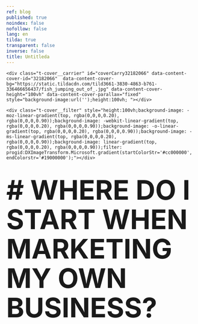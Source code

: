 ```yaml
---
ref: blog
published: true
noindex: false
nofollow: false
lang: en
tilda: true
transparent: false
inverse: false
title: Untitleda
---
```

<link rel="stylesheet" href="http://tilda.ws/css/tilda-grid-3.0.min.css" rel="stylesheet" media="screen">
<link rel="stylesheet" href="http://tilda.ws/project56887/tilda-blocks-2.12.css" rel="stylesheet" media="screen">
<link rel="stylesheet" href="http://tilda.ws/css/tilda-animation-1.0.min.css" rel="stylesheet" media="screen">
<link rel="stylesheet" href="http://tilda.ws/css/tilda-slds-1.4.min.css" rel="stylesheet" media="screen">
<link rel="stylesheet" href="http://tilda.ws/css/tilda-zoom-2.0.min.css" rel="stylesheet" media="screen">
<link rel="stylesheet" href="http://tilda.ws/css/tilda-popup-1.1.min.css" rel="stylesheet" media="screen">

<script src="http://tilda.ws/js/jquery-1.10.2.min.js"></script>
<script src="http://tilda.ws/js/tilda-scripts-2.8.min.js"></script>
<script src="http://tilda.ws/project56887/tilda-blocks-2.7.js"></script>
<script src="http://tilda.ws/js/tilda-animation-1.0.min.js"></script>
<script src="http://tilda.ws/js/tilda-slds-1.4.min.js"></script>
<script src="http://tilda.ws/js/hammer.min.js"></script>
<script src="http://tilda.ws/js/tilda-zoom-2.0.min.js"></script>
<script src="http://tilda.ws/js/tilda-forms-1.0.min.js"></script>
<script src="http://tilda.ws/js/lazyload-1.3.min.js"></script>

<!--allrecords-->
<div id="allrecords" class="t-records" data-hook="blocks-collection-content-node" data-tilda-project-id="56887" data-tilda-page-id="1586638"  data-tilda-formskey="3456bc1d42b6e0b4ba4a29862ed779d7"  >

<div id="rec32182066" class="r t-rec" style=" " data-animationappear="off" data-record-type="274"   >
<!-- t255 -->
<!-- cover -->
	




<div class="t-cover" id="recorddiv32182066" bgimgfield="img" style="height:100vh; background-image:url('https://static.tildacdn.com/tild3661-3830-4863-b761-336466656437/-/resize/20x/fish_jumping_out_of_.jpg');" >

	<div class="t-cover__carrier" id="coverCarry32182066" data-content-cover-id="32182066"  data-content-cover-bg="https://static.tildacdn.com/tild3661-3830-4863-b761-336466656437/fish_jumping_out_of_.jpg" data-content-cover-height="100vh" data-content-cover-parallax="fixed"        style="background-image:url('');height:100vh; "></div>
      
    <div class="t-cover__filter" style="height:100vh;background-image: -moz-linear-gradient(top, rgba(0,0,0,0.20), rgba(0,0,0,0.90));background-image: -webkit-linear-gradient(top, rgba(0,0,0,0.20), rgba(0,0,0,0.90));background-image: -o-linear-gradient(top, rgba(0,0,0,0.20), rgba(0,0,0,0.90));background-image: -ms-linear-gradient(top, rgba(0,0,0,0.20), rgba(0,0,0,0.90));background-image: linear-gradient(top, rgba(0,0,0,0.20), rgba(0,0,0,0.90));filter: progid:DXImageTransform.Microsoft.gradient(startColorStr='#cc000000', endColorstr='#19000000');"></div>
  <div class="t255">
  <div class="t-container">
    <div class="t-width t-width_10 t255__mainblock">
        <div class="t-cover__wrapper t-valign_middle" style="height:100vh;"> 
          <div class="t255__wrapper" data-hook-content="covercontent">
                        <h1 class="t255__title t-title t-title_sm t-uppercase t-animate" data-animate-style="fadeinup" data-animate-group="yes" data-animate-order="1" style="text-transform:uppercase;" field="title"><div style="font-size:72px;line-height:78px;" data-customstyle="yes"># <strong>Where do I start when marketing my own business?</strong> <br /></div></h1>            <span class="space"></span>
          </div>
        </div>
        <div class="t255__userblock">
          <div class="t255__userblock-img t-bgimg t-animate" data-animate-style="fadeinup" data-animate-group="yes" data-animate-order="3" data-animate-delay="0.3" imgfield="img2" data-original="https://static.tildacdn.com/tild3637-3132-4230-b638-653137316461/Leo_profile.png" style="background-image: url('https://static.tildacdn.com/tild3637-3132-4230-b638-653137316461/-/resize/20x/Leo_profile.png');"></div>          <div class="t255__userblock-descr t-descr t-descr_xxs t-animate" data-animate-style="fadeinup" data-animate-group="yes" data-animate-order="4" data-animate-delay="0.3" field="title2">By <strong>Leo Gamayunov</strong><strong><br />President / COO at TTBA Group</strong><strong></strong></div>          <div class="t255__userblock-date t-descr t-descr_xxs t-animate" data-animate-style="fadeinup" data-animate-group="yes" data-animate-order="5" data-animate-delay="0.3" field="descr2">on October 25, 2017</div>        </div>
    </div>
  </div>
  </div>
  

</div>
    
</div>


<div id="rec32182068" class="r t-rec t-rec_pt_0 t-rec_pb_0" style="padding-top:0px;padding-bottom:0px; " data-animationappear="off" data-record-type="449"   >

<!-- T381 -->
<div id="nav32182068marker"></div>
<div id="nav32182068" class="t449   " data-navmarker="nav32182068marker" data-appearoffset="" data-hideoffset="">
    <div class="t449__wrapper ">
      <script type="text/javascript" src="//yastatic.net/share2/share.js" charset="utf-8"></script>
      <div class="t449__share_buttons ya-share2" data-direction="vertical" data-yashareL10n="en" data-services="facebook,twitter"></div>         
    </div>
</div>

</div>


<div id="rec32182070" class="r t-rec t-rec_pt_75 t-rec_pb_60" style="padding-top:75px;padding-bottom:60px;background-color:#ededed; "  data-record-type="127"   data-bg-color="#ededed">
<!-- T119 -->
<div class="t119">
	<div class="t-container ">
	  	<div class="t-col t-col_8 t-prefix_2">
			<div class="t119__preface t-descr t-opacity_70" style="opacity:0.70;" field="text"><div style="font-size:20px;text-align:left;" data-customstyle="yes"><strong></strong>Starting a business is never an easy task. Sooner or later, all business owners ask themselves the same question: <em>How do I make sales?</em> <br /><br />Of course, the first word that comes to mind is (drumroll)… Marketing. Unfortunately, the word marketing can be somewhat vague. <br /></div></div>
		</div>
	</div>
</div>
</div>


<div id="rec32182076" class="r t-rec t-rec_pt_0 t-rec_pb_15" style="padding-top:0px;padding-bottom:15px; "  data-record-type="223"   >
<!-- T195 -->
<div class="t195">
  <div class="t-container">
                
      <div class="t-col t-col_4 t-prefix_2">
        <div class="t195__text t-text t-text_md t-animate" data-animate-style="fadeinleft" data-animate-group="yes" data-animate-order="1" field="text"><div style="font-size:18px;" data-customstyle="yes"><br /><br />Today, business owners are faced with millions of different instruments and avenues for marketing. <br />   Between social media, search engine optimization, Google Adwords, retargeting, and email marketing, the prospect can become daunting. It can be hard to understand where each piece of the puzzle fits, and more importantly, when to place each piece.<br /><br />With marketing, it's easy to get lost in the noise.<br /><br />At TTBA Group, we believe the key to maximizing your ROI is structuring your marketing budget. Here's how we break down the process for our clients:<br /><strong style=""><br />1. Aim<br />2. Reach<br />3. Acquire<br />4. Warm<br />5. Sell</strong> <br /></div></div>
      </div>
          <div class="t-col t-col_4  t195__imgsection" itemscope itemtype="http://schema.org/ImageObject"><meta itemprop="image" content="https://static.tildacdn.com/tild3135-6533-4335-b831-303034353337/funnel_ttba01.png">        <img class="t195__img t-img t-animate" data-animate-style="fadeinright" data-animate-group="yes" data-animate-order="2" data-animate-delay="0.5" data-tu-max-width="1200" data-tu-max-height="1200" src="https://static.tildacdn.com/tild3135-6533-4335-b831-303034353337/-/empty/funnel_ttba01.png" data-original="https://static.tildacdn.com/tild3135-6533-4335-b831-303034353337/funnel_ttba01.png" imgfield="img"   /><br />        <div class="t195__sectitle t-descr" field="imgtitle" itemprop="name"></div>
        <div class="t195__secdescr t-descr" field="imgdescr" itemprop="description"></div>
      </div>
      </div>
</div>
</div>


<div id="rec32300352" class="r t-rec t-rec_pt_0 t-rec_pb_30" style="padding-top:0px;padding-bottom:30px; "  data-record-type="30"   >
<!-- T015 -->
<div class="t015">
  <div class="t-container t-align_center">
    <div class="t-col t-col_10 t-prefix_1">
            <div class="t015__title t-title t-title_lg" field="title" style="">Example: <br /></div>      <div class="t015__descr t-descr t-descr_xl" field="descr" style="">Let's explore this model. <br /> <br />Say you have a dentistry practice and you want to increase your sales. To boost traffic, you spend $1000 on Google AdWords for $10 per click. Your campaign directs one hundred potential customers to your website, and one converts into a purchase of services. <br /> <br />While this is a "successful" campaign, your profit margin on the job is only $700. What do you do now? <strong>Our funnel model can guide you to triple your profit margins: </strong><br /></div>    </div>
  </div>
</div>
</div>


<div id="rec32300336" class="r t-rec t-rec_pt_30 t-rec_pb_15" style="padding-top:30px;padding-bottom:15px; " data-animationappear="off" data-record-type="664"   >

<!-- T664-->
<div class="t664">
  <div class="t-container">
                            <div class="t664__col t-col t-col_8 t-prefix_2" >
        <div class="t664__wrapper" style=" border: 1px solid #eee;" itemscope itemtype="http://schema.org/Question">
          <div class="t664__question" >
            <div class="t664__question-name t-text t-text_sm" field="li_title__1480611048442" style=" " itemprop="name"><div style="color:#090909;" data-customstyle="yes"><strong>AIM:</strong></div></div>            <div class="t664__question-text t-text t-text_sm" field="li_text__1480611048442" style="" itemprop="text"><div style="color:#090909;" data-customstyle="yes"><strong>Be smart when choosing your audience. </strong><br /></div></div>          </div>
          <div class="t664__answer" itemprop="acceptedAnswer" itemscope itemtype="http://schema.org/Answer">
            <div class="t664__answer-name t-text t-text_sm" field="li_title2__1480611048442" style=" " itemprop="name">.</div>            <div class="t664__question-text t-text t-text_sm" field="li_text2__1480611048442" style=" " itemprop="text">Understand your potential customer. What are their key deciding factors when making a purchase? What's the first thing they do when they start searching for your product or service? <br /> <br />Design your campaign based on the buyer persona. Don't attempt to successfully hit everyone with the same message or approach approach. <br /></div>          </div>
        </div> 
      </div>
                              <div class="t664__col t-col t-col_8 t-prefix_2" >
        <div class="t664__wrapper" style=" border: 1px solid #eee;" itemscope itemtype="http://schema.org/Question">
          <div class="t664__question" >
            <div class="t664__question-name t-text t-text_sm" field="li_title__1480611044356" style=" " itemprop="name"><div style="color:#090909;" data-customstyle="yes"><strong>REACH: </strong><br /></div></div>            <div class="t664__question-text t-text t-text_sm" field="li_text__1480611044356" style="" itemprop="text"><div style="color:#090909;" data-customstyle="yes"><strong>Use the appropriate channels to reach specific demographics.</strong></div></div>          </div>
          <div class="t664__answer" itemprop="acceptedAnswer" itemscope itemtype="http://schema.org/Answer">
            <div class="t664__answer-name t-text t-text_sm" field="li_title2__1480611044356" style=" " itemprop="name">.</div>            <div class="t664__question-text t-text t-text_sm" field="li_text2__1480611044356" style=" " itemprop="text">For targeted marketing, we use Google AdWords, because most potential patients will search for a dentist using Google. <br /> <br />Understand what your patients are looking for, and design appealing ads that answer their questions in order to get the best click-through rate. <br /> <br />Select keywords that have cheaper costs-per-click (CPC). <br /> Confirm that your ad relevance score is 7+ to save on the CPC. <br /> Make sure your clicks are at $8.00 by targeting your key groups only on weekends, for example. In this case, you would have 125 clicks at $8.00. <br /></div>          </div>
        </div> 
      </div>
            </div>
</div>
</div>


<div id="rec32300648" class="r t-rec t-rec_pt_15 t-rec_pb_15" style="padding-top:15px;padding-bottom:15px; " data-animationappear="off" data-record-type="664"   >

<!-- T664-->
<div class="t664">
  <div class="t-container">
                            <div class="t664__col t-col t-col_8 t-prefix_2" >
        <div class="t664__wrapper" style=" border: 1px solid #eee;" itemscope itemtype="http://schema.org/Question">
          <div class="t664__question" >
            <div class="t664__question-name t-text t-text_sm" field="li_title__1480611048442" style=" " itemprop="name"><div style="color:#090909;" data-customstyle="yes"><strong>AQUIRE:</strong></div></div>            <div class="t664__question-text t-text t-text_sm" field="li_text__1480611048442" style="" itemprop="text"><div style="color:#090909;" data-customstyle="yes"><strong>Obtain your leads by various methods (phone number, email address, or retargeting cookie, to name a few). </strong><br /></div></div>          </div>
          <div class="t664__answer" itemprop="acceptedAnswer" itemscope itemtype="http://schema.org/Answer">
            <div class="t664__answer-name t-text t-text_sm" field="li_title2__1480611048442" style=" " itemprop="name">.</div>            <div class="t664__question-text t-text t-text_sm" field="li_text2__1480611048442" style=" " itemprop="text">Instead of sending 125 potential patients to your website, send them to an appealing landing page that promotes why they should choose your practice. Try including coupons for teeth whitening (or a complementary inexpensive service). <br /> <br />Collect email addresses and phone numbers in return for coupons and discounts. <br /> <br />Of the 125 potential patients that landed on your page, you're likely to receive thirty leads for individuals seeking teeth whitening services. <br /></div>          </div>
        </div> 
      </div>
                              <div class="t664__col t-col t-col_8 t-prefix_2" >
        <div class="t664__wrapper" style=" border: 1px solid #eee;" itemscope itemtype="http://schema.org/Question">
          <div class="t664__question" >
            <div class="t664__question-name t-text t-text_sm" field="li_title__1480611044356" style=" " itemprop="name"><div style="color:#090909;" data-customstyle="yes"><strong>WARM:</strong><br /></div></div>            <div class="t664__question-text t-text t-text_sm" field="li_text__1480611044356" style="" itemprop="text"><div style="color:#090909;" data-customstyle="yes"><strong>Warm your lead. Don't sell. Instead, educate. <br /></strong></div></div>          </div>
          <div class="t664__answer" itemprop="acceptedAnswer" itemscope itemtype="http://schema.org/Answer">
            <div class="t664__answer-name t-text t-text_sm" field="li_title2__1480611044356" style=" " itemprop="name">.</div>            <div class="t664__question-text t-text t-text_sm" field="li_text2__1480611044356" style=" " itemprop="text">Grow your retargeting audience by installing Facebook pixel on your landing page.<br /> <br /> Use behavior-based retargeting when running your ad campaigns on Facebook, Google, or any other ad services. <br /><br />When using Facebook, segment the visitors that reached your landing page. Highlight your expertise by sharing "knowledge" videos or blog posts. Give them the opportunity to understand your value over the competition. <br /><br /> Your goal is to be memorable enough that they contact you when they need a dentist. <br /><br /> Don't let your leads go cold. Follow up with them in three days and invite them for a discounted service or a free consultation. <br /></div>          </div>
        </div> 
      </div>
            </div>
</div>
</div>


<div id="rec32302116" class="r t-rec t-rec_pt_15 t-rec_pb_60" style="padding-top:15px;padding-bottom:60px; " data-animationappear="off" data-record-type="664"   >

<!-- T664-->
<div class="t664">
  <div class="t-container">
                            <div class="t664__col t-col t-col_8 t-prefix_2" >
        <div class="t664__wrapper" style=" border: 1px solid #eee;" itemscope itemtype="http://schema.org/Question">
          <div class="t664__question" >
            <div class="t664__question-name t-text t-text_sm" field="li_title__1480611048442" style=" " itemprop="name"><div style="color:#090909;" data-customstyle="yes"><strong>SELL:</strong></div></div>            <div class="t664__question-text t-text t-text_sm" field="li_text__1480611048442" style="" itemprop="text"><div style="color:#090909;" data-customstyle="yes"><strong>Convert your leads to sales. </strong><br /></div></div>          </div>
          <div class="t664__answer" itemprop="acceptedAnswer" itemscope itemtype="http://schema.org/Answer">
            <div class="t664__answer-name t-text t-text_sm" field="li_title2__1480611048442" style=" " itemprop="name">.</div>            <div class="t664__question-text t-text t-text_sm" field="li_text2__1480611048442" style=" " itemprop="text">Similar to your previous metrics, you convert one potential client into a paid service. <br /><br /> From your thirty leads, three individuals have agreed to receive discounted services, and three have scheduled appointments for a free consultation. <br /><br /> Of the three consultations, one is converted to a complementary cleaning through in-person upselling. Remember, the complementary services reflect the value of your practice. (Read more about <a href="https://ttbagroup.com/en/the-story-of-a-silly-business-owner/" style="color:#6d5cdb !important;border-bottom-color: #6d5cdb;">why you need to always put your product first.</a>) <br /></div>          </div>
        </div> 
      </div>
            </div>
</div>
</div>


<div id="rec32182082" class="r t-rec t-rec_pt_0 t-rec_pb_0" style="padding-top:0px;padding-bottom:0px; "  data-record-type="179"   >
<!-- cover -->
	




<div class="t-cover" id="recorddiv32182082" bgimgfield="img" style="height:90vh; background-image:url('https://static.tildacdn.com/tild6462-6239-4336-a638-663662653038/-/resize/20x/latestcb201501141402.jpg');" >

	<div class="t-cover__carrier" id="coverCarry32182082" data-content-cover-id="32182082"  data-content-cover-bg="https://static.tildacdn.com/tild6462-6239-4336-a638-663662653038/latestcb201501141402.jpg" data-content-cover-height="90vh" data-content-cover-parallax="fixed"        style="background-image:url('');height:90vh; "></div>
      
    <div class="t-cover__filter" style="height:90vh;background-image: -moz-linear-gradient(top, rgba(0,0,0,0.80), rgba(0,0,0,0.70));background-image: -webkit-linear-gradient(top, rgba(0,0,0,0.80), rgba(0,0,0,0.70));background-image: -o-linear-gradient(top, rgba(0,0,0,0.80), rgba(0,0,0,0.70));background-image: -ms-linear-gradient(top, rgba(0,0,0,0.80), rgba(0,0,0,0.70));background-image: linear-gradient(top, rgba(0,0,0,0.80), rgba(0,0,0,0.70));filter: progid:DXImageTransform.Microsoft.gradient(startColorStr='#33000000', endColorstr='#4c000000');"></div>

<!-- T164 -->
<div class="t164">
	<div class="t-container">
		<div class="t-cover__wrapper t-valign_middle" style="height:90vh;">      
          <div class="t-col t-col_8 t-prefix_2 t-align_left">
            <div data-hook-content="covercontent">
            <div class="t164__wrapper">
	          	          	          <div class="t164__descr t-descr t-descr_xxxl" field="descr"><div style="font-size:42px;" data-customstyle="yes">The results:<br /></div></div>	          <div class="t164__text t-text t-text_md" field="text"><div style="font-size:18px;" data-customstyle="yes">Before you optimized your marketing budget, you converted one sale for a $700 profit. <br /> After using the funnel method, you have tripled your revenue from the same 100 clicks. One sale ($700), three discounted complementary sales ($900 or $300 x 3), and one full complementary sale ($500) has increased your profit margin by 300%. <br /> <br />This example shows how much you can accomplish with your $1000 marketing investment simply by utilizing every channel of the funnel effectively. <br /><br />1. Map your actions accordingly and follow these steps to jumpstart your marketing campaign: <br /><br />2. Build your funnel by considering the bigger picture for your business. <br /> Pick your battle. Analyze and prioritize your marketing goals. (Do you want to obtain leads, focus on awareness, or launch a warming campaign?) <br /><br />3. Convert your goals into measurable campaigns with an action plan. (Integrate a discounted "tripwire" offer on your landing page, as an example.) <br /><br />4. Develop a system to track the success of your campaigns. (A simple yes/no is already useful). <br /></div></div>            </div>
            </div>
          </div>
		</div>
	</div>
</div>

  

</div>
    
</div>


<div id="rec32182084" class="r t-rec t-rec_pt_60 t-rec_pb_15" style="padding-top:60px;padding-bottom:15px;background-color:#ffffff; "  data-record-type="184"   data-bg-color="#ffffff">
<!-- T169 -->
<div class="t169">
  <div class="t-container_100">
    <div class="t-row">
      <div class="t-col_100">
        <div class="t169__text t-title" field="text"><div style="font-size:30px;line-height:40px;text-align:center;color:#444444;" data-customstyle="yes"><span style="font-weight: 300;">I hope you've found this article helpful. I'd love to hear your thoughts and comments.<br />You can always contact me directly at <span style="color: rgb(104, 97, 238);">leo@ttbagroup.com</span>. <br /> <br />Good luck! </span><br /></div></div>
      </div>
    </div>
  </div>
</div>
</div>


<div id="rec32182094" class="r t-rec" style=" " data-animationappear="off" data-record-type="330"   >

<style>
#rec32182094 input::-webkit-input-placeholder {color:#000000; opacity: 0.5;}
#rec32182094 input::-moz-placeholder          {color:#000000; opacity: 0.5;}
#rec32182094 input:-moz-placeholder           {color:#000000; opacity: 0.5;}
#rec32182094 input:-ms-input-placeholder      {color:#000000; opacity: 0.5;}          
#rec32182094 textarea::-webkit-input-placeholder {color:#000000; opacity: 0.5;}
#rec32182094 textarea::-moz-placeholder          {color:#000000; opacity: 0.5;}
#rec32182094 textarea:-moz-placeholder           {color:#000000; opacity: 0.5;}
#rec32182094 textarea:-ms-input-placeholder      {color:#000000; opacity: 0.5;}                    
</style>
<div class="t330">
  <div class="t-popup" data-tooltip-hook="#GrowMyBusiness" >
    <div class="t-popup__close">
      <div class="t-popup__close-wrapper">
      <svg class="t-popup__close-icon" width="23px" height="23px" viewBox="0 0 23 23" version="1.1" xmlns="http://www.w3.org/2000/svg" xmlns:xlink="http://www.w3.org/1999/xlink">
        <g stroke="none" stroke-width="1" fill="#fff" fill-rule="evenodd">
          <rect transform="translate(11.313708, 11.313708) rotate(-45.000000) translate(-11.313708, -11.313708) " x="10.3137085" y="-3.6862915" width="2" height="30"></rect>
          <rect transform="translate(11.313708, 11.313708) rotate(-315.000000) translate(-11.313708, -11.313708) " x="10.3137085" y="-3.6862915" width="2" height="30"></rect>
        </g>
      </svg>
      </div>  
    </div>
    <div class="t-popup__container t-width t-width_6">
        <img class="t330__img t-img" src="https://static.tildacdn.com/tild6632-6531-4531-a564-626639616530/-/empty/ttba_moto.jpg" data-original="https://static.tildacdn.com/tild6632-6531-4531-a564-626639616530/ttba_moto.jpg" imgfield="img" >        <div class="t330__wrapper t-align_center" style=";">
          <div class="t330__title t-title t-title_xxs"><div style="font-size:16px;" data-customstyle="yes"><span style="font-weight: 400;">We always respond in less than 4 hours.<br /><br /></span></div></div>                    <form id="form32182094" name='form32182094' role="form" action='https://forms.tildacdn.com/procces/' method='POST' data-formactiontype="2" data-inputbox=".t330__blockinput"  data-success-url="https://ttbagroup.com/en/request-submitted" class="js-form-proccess " data-tilda-captchakey="">                                        
                                                                  <input type="hidden" name="formservices[]" value="67787a8c45c4f24353fc05cdd55eaa8d" class="js-formaction-services">
                                                      
                                                                                  <div>
                          <div class="js-successbox t330__blockinput-success t-text t-text_xs" style="display:none;">
                                                            Thank You! Your request has been submitted.
                                                      </div>                
                        </div>
                        <div class="t330__input-wrapper">
                                                                              <div class="t330__blockinput">
                              <input type="text" name="email" class="t330__input t-input js-tilda-rule " value="" placeholder="Your Name"  onfocus="this.placeholder = ''" onblur="this.placeholder = 'Your Name'" data-tilda-req="1" data-tilda-rule="email" style="color:#000000; border:1px solid #c9c9c9; background-color:#ffffff; border-radius: 5px; -moz-border-radius: 5px; -webkit-border-radius: 5px;">
                          </div>
                                                                                                        <div class="t330__blockinput">
                              <input type="text" name="name" class="t330__input t-input js-tilda-rule " value="" placeholder="Your Email"  onfocus="this.placeholder = ''" onblur="this.placeholder = 'Your Email'" data-tilda-req="1" data-tilda-rule="none" style="color:#000000; border:1px solid #c9c9c9; background-color:#ffffff; border-radius: 5px; -moz-border-radius: 5px; -webkit-border-radius: 5px;">
                          </div>                
                                                                                                        <div class="t330__blockinput">
                              <input type="text" name="phone" class="t330__input t-input js-tilda-rule " value="" placeholder="Your Phone Number"  onfocus="this.placeholder = ''" onblur="this.placeholder = 'Your Phone Number'" data-tilda-req="1" data-tilda-rule="phone" style="color:#000000; border:1px solid #c9c9c9; background-color:#ffffff; border-radius: 5px; -moz-border-radius: 5px; -webkit-border-radius: 5px;">
                          </div>                                
                                                      
                          
                                                      
                                                                              <div class="t330__blockinput">
                              <textarea name="Whatdoyouwanttodiscuss" class="t330__input t-input js-tilda-rule " placeholder="What do you want to discuss?"  onfocus="this.placeholder = ''" onblur="this.placeholder = 'What do you want to discuss?'"  style="color:#000000; border:1px solid #c9c9c9; background-color:#ffffff; border-radius: 5px; -moz-border-radius: 5px; -webkit-border-radius: 5px;height:68px" rows="2"></textarea>
                          </div>
                                                    <div class="js-errorbox-all t330__blockinput-errorbox" style="display:none;">
                              <div class="t330__blockinput-errors-text t-text t-text_xs">
                                  <p class="t330__blockinput-errors-item js-rule-error js-rule-error-all"></p>
                        		<p class="t330__blockinput-errors-item js-rule-error js-rule-error-req">Required field</p>
                        		<p class="t330__blockinput-errors-item js-rule-error js-rule-error-email">Please correct e-mail address</p>
                        		<p class="t330__blockinput-errors-item js-rule-error js-rule-error-name">Name Wrong. Correct please</p>
                        		<p class="t330__blockinput-errors-item js-rule-error js-rule-error-phone">Please correct phone number</p>
                        		<p class="t330__blockinput-errors-item js-rule-error js-rule-error-string">Please enter letter, number or punctuation symbols.</p>
                              </div>
                          </div>
                            
                          <div class="t330__blockbutton">
                              <button type="submit" class="t330__submit t-submit" style="color:#ffffff;background-color:#ed4b3a;border-radius:5px; -moz-border-radius:5px; -webkit-border-radius:5px;">SEND</button>                          </div>
                         </div> 
          </form>                          
        </div>
      </div>
    </div>
</div>
                            
<style>
@media screen and (max-width: 560px) {
  #rec32182094 .t-popup__container {
    background-color: #fff !important;
  }
}
</style>                            

<script type="text/javascript">
$(document).ready(function(){
  setTimeout(function(){
    t330_initPopup('32182094');
  }, 500);
});
</script>  

                          
</div>


<div id="rec32182096" class="r t-rec t-rec_pt_45 t-rec_pb_45" style="padding-top:45px;padding-bottom:45px; "  data-record-type="132"   >
<div class="t-container_100">
	<div style="position: relative; right: 50%; float: right;">
		<div style="position: relative; z-index: 1; right: -50%;">
			<div style="display: table;">
			<div style="display:table-row; width:auto; clear:both;">
			
						<div id="fb-root"></div>
			
			<script>(function(d, s, id) {
			  var js, fjs = d.getElementsByTagName(s)[0];
			  if (d.getElementById(id)) return;
			  js = d.createElement(s); js.id = id;
			  js.src = "//connect.facebook.net/en_En/sdk.js#xfbml=1&appId=257953674358265&version=v2.0";
			  fjs.parentNode.insertBefore(js, fjs);
			}(document, 'script', 'facebook-jssdk'));</script>
						
						
						<div style="border:0px solid;height:25px; float:left; display:table-column; padding-left:10px; padding-top:4px;">
			<div class="fb-like" data-layout="button_count" data-action="like" data-show-faces="false" data-share="false"></div>
			</div>
			              
						<div style="border:0px solid;height:25px; float:left; display:table-column; padding-left:10px; padding-top:4px;">
			<div class="fb-share-button" data-type="button_count"></div>
			</div>
									
			
			              
            
						<div style="float:left; width:80px; display:table-column; height:25px; border:0px solid; padding-left:10px; padding-top:4px;">
			<a href="https://twitter.com/share" class="twitter-share-button" data-text="Where do I start when marketing my own business? TTBA ">Tweet</a>
			<script>!function(d,s,id){var js,fjs=d.getElementsByTagName(s)[0],p=/^http:/.test(d.location)?'http':'https';if(!d.getElementById(id)){js=d.createElement(s);js.id=id;js.src=p+'://platform.twitter.com/widgets.js';fjs.parentNode.insertBefore(js,fjs);}}(document, 'script', 'twitter-wjs');</script>
			</div>
			              
			</div>
			</div>
		</div>
	</div>
</div>  
</div>


<div id="rec32182098" class="r t-rec t-rec_pt_0 t-rec_pb_0" style="padding-top:0px;padding-bottom:0px; " data-animationappear="off" data-record-type="307"   >
<!-- t278 -->
<!-- cover -->
	




<div class="t-cover" id="recorddiv32182098" bgimgfield="img" style="height:100vh; background-image:url('https://static.tildacdn.com/tild6432-6139-4635-a466-633539363738/-/resize/20x/mtlcityview.jpg');" >

	<div class="t-cover__carrier" id="coverCarry32182098" data-content-cover-id="32182098"  data-content-cover-bg="https://static.tildacdn.com/tild6432-6139-4635-a466-633539363738/mtlcityview.jpg" data-content-cover-height="100vh" data-content-cover-parallax="fixed"        style="background-image:url('');height:100vh; "></div>
      
    <div class="t-cover__filter" style="height:100vh;background-image: -moz-linear-gradient(top, rgba(46,46,46,0.80), rgba(46,46,46,0.80));background-image: -webkit-linear-gradient(top, rgba(46,46,46,0.80), rgba(46,46,46,0.80));background-image: -o-linear-gradient(top, rgba(46,46,46,0.80), rgba(46,46,46,0.80));background-image: -ms-linear-gradient(top, rgba(46,46,46,0.80), rgba(46,46,46,0.80));background-image: linear-gradient(top, rgba(46,46,46,0.80), rgba(46,46,46,0.80));filter: progid:DXImageTransform.Microsoft.gradient(startColorStr='#332e2e2e', endColorstr='#332e2e2e');"></div>
  <div class="t278">
  <div class="t-container ">
    <div class="t-width t-width_6 t278__mainblock">
      <div class="t-cover__wrapper t-valign_middle" style="height:100vh;"> 
        <div class="t278__mainwrapper" data-hook-content="covercontent">
          <div class="t278__title t-title t-title_xs" field="title">Receive marketing and sales insights right in your Inbox.</div>          <div class="t278__descr t-descr t-descr_md" field="descr">We promise we will never spam you.</div>          <form id="form32182098" name='form32182098' role="form" action='https://forms.tildacdn.com/procces/' method='POST' data-formactiontype="2"  data-inputbox=".t278__blockinput"   class="js-form-proccess " data-tilda-captchakey="">                                  
                                                <input type="hidden" name="formservices[]" value="67787a8c45c4f24353fc05cdd55eaa8d" class="js-formaction-services">
                            
                            <div style="position: absolute; left: -5000px;"><input type="text" name="tspecomment" tabindex="-1" value=""></div>
                      
          
                <div class="t278__input-mainblock t-width t-width_6">
          
                  <div class="t278__allert-wrapper">
                    <div class="t278__blockinput-success js-successbox" style="display:none;">
                        <div class="t278__success-icon">
                          <svg width="50px" height="50px" viewBox="0 0 50 50">
                            <g stroke="none" stroke-width="1" fill="none" fill-rule="evenodd">
                              <g fill="#FFFFFF">
                                <path d="M25.0982353,49.2829412 C11.5294118,49.2829412 0.490588235,38.2435294 0.490588235,24.6752941 C0.490588235,11.1064706 11.53,0.0670588235 25.0982353,0.0670588235 C38.6664706,0.0670588235 49.7058824,11.1064706 49.7058824,24.6752941 C49.7058824,38.2441176 38.6664706,49.2829412 25.0982353,49.2829412 L25.0982353,49.2829412 Z M25.0982353,1.83176471 C12.5023529,1.83176471 2.25529412,12.0794118 2.25529412,24.6752941 C2.25529412,37.2705882 12.5023529,47.5182353 25.0982353,47.5182353 C37.6941176,47.5182353 47.9411765,37.2705882 47.9411765,24.6752941 C47.9411765,12.0794118 37.6941176,1.83176471 25.0982353,1.83176471 L25.0982353,1.83176471 Z"></path>
                                <path d="M22.8435294,30.5305882 L18.3958824,26.0829412 C18.0511765,25.7382353 18.0511765,25.18 18.3958824,24.8352941 C18.7405882,24.4905882 19.2988235,24.4905882 19.6435294,24.8352941 L22.8429412,28.0347059 L31.7282353,19.1488235 C32.0729412,18.8041176 32.6311765,18.8041176 32.9758824,19.1488235 C33.3205882,19.4935294 33.3205882,20.0517647 32.9758824,20.3964706 L22.8435294,30.5305882 L22.8435294,30.5305882 Z"></path>
                              </g>
                            </g>
                          </svg>
                        </div>
                        <div class="t278__success-message t-descr t-descr_lg">Your data has been submitted. Thank you!</div>
                    </div>
                  </div>
                  
                  <div class="t278__wrapper">
                                        <div class="t278__blockinput">
                        <input type="text" name="EMAIL" class="t278__input t-input js-tilda-rule " value="" placeholder="Your e-mail" data-tilda-req="1" data-tilda-rule="email" style="color:#000000;  background-color:#ffffff; border-radius: 4px; -moz-border-radius: 4px; -webkit-border-radius: 4px;">
                    </div>
                                                                                <div class="t278__blockinput">
                        <input type="text" name="name" class="t278__input t-input js-tilda-rule " value="" placeholder="Name" data-tilda-req="1" data-tilda-rule="none" style="color:#000000;  background-color:#ffffff; border-radius: 4px; -moz-border-radius: 4px; -webkit-border-radius: 4px;">
                    </div>
                                                            
                                                            
                     
                    <div class="t278__blockinput-errorbox js-errorbox-all" style="display:none;">
                        <div class="t278__blockinput-errors-text t-descr t-descr_xs">
                            <p class="t278__blockinput-errors-item js-rule-error js-rule-error-all"></p>
                        	<p class="t278__blockinput-errors-item js-rule-error js-rule-error-req">Required field</p>
                        	<p class="t278__blockinput-errors-item js-rule-error js-rule-error-email">Please correct e-mail address</p>
                        	<p class="t278__blockinput-errors-item js-rule-error js-rule-error-name">Name Wrong. Correct please</p>
                        	<p class="t278__blockinput-errors-item js-rule-error js-rule-error-phone">Please correct phone number</p>
                        	<p class="t278__blockinput-errors-item js-rule-error js-rule-error-string">Please enter letter, number or punctuation symbols.</p>
                        </div>
                    </div>
                    
                    <div class="t278__blockbutton">
                                                  <button type="submit" class="t-submit" style="color:#ffffff;background-color:#ed4b3a;border-radius:7px; -moz-border-radius:7px; -webkit-border-radius:7px;">SEND ME ONLY INTERESTING CONTENT</button>
                                            </div>
                  </div>
              </div>  
        </form>		                      
        </div>
      </div>
    </div>
  </div>
  </div>
<style>
#rec32182098 input::-webkit-input-placeholder {color:#000000; opacity: 0.5;}
#rec32182098 input::-moz-placeholder          {color:#000000; opacity: 0.5;}
#rec32182098 input:-moz-placeholder           {color:#000000; opacity: 0.5;}
#rec32182098 input:-ms-input-placeholder      {color:#000000; opacity: 0.5;}          
#rec32182098 textarea::-webkit-input-placeholder {color:#000000; opacity: 0.5;}
#rec32182098 textarea::-moz-placeholder          {color:#000000; opacity: 0.5;}
#rec32182098 textarea:-moz-placeholder           {color:#000000; opacity: 0.5;}
#rec32182098 textarea:-ms-input-placeholder      {color:#000000; opacity: 0.5;}                    
</style>
  

</div>
                                            
        
 
</div>

</div>
<!--/allrecords-->
